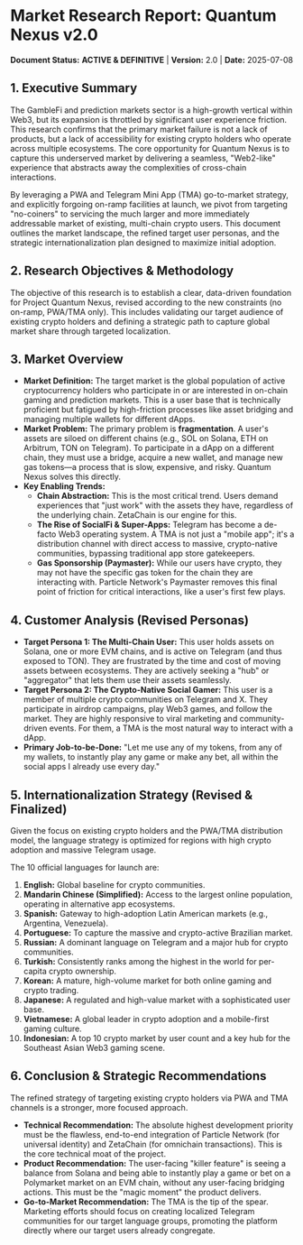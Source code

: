 # Market Research Report: Quantum Nexus v2.0

**Document Status:** **ACTIVE & DEFINITIVE** | **Version:** 2.0 | **Date:** 2025-07-08

## 1. Executive Summary

The GambleFi and prediction markets sector is a high-growth vertical within Web3, but its expansion is throttled by significant user experience friction. This research confirms that the primary market failure is not a lack of products, but a lack of accessibility for existing crypto holders who operate across multiple ecosystems. The core opportunity for Quantum Nexus is to capture this underserved market by delivering a seamless, "Web2-like" experience that abstracts away the complexities of cross-chain interactions.

By leveraging a PWA and Telegram Mini App (TMA) go-to-market strategy, and explicitly forgoing on-ramp facilities at launch, we pivot from targeting "no-coiners" to servicing the much larger and more immediately addressable market of existing, multi-chain crypto users. This document outlines the market landscape, the refined target user personas, and the strategic internationalization plan designed to maximize initial adoption.

## 2. Research Objectives & Methodology

The objective of this research is to establish a clear, data-driven foundation for Project Quantum Nexus, revised according to the new constraints (no on-ramp, PWA/TMA only). This includes validating our target audience of existing crypto holders and defining a strategic path to capture global market share through targeted localization.

## 3. Market Overview

- **Market Definition:** The target market is the global population of active cryptocurrency holders who participate in or are interested in on-chain gaming and prediction markets. This is a user base that is technically proficient but fatigued by high-friction processes like asset bridging and managing multiple wallets for different dApps.
- **Market Problem:** The primary problem is **fragmentation**. A user's assets are siloed on different chains (e.g., SOL on Solana, ETH on Arbitrum, TON on Telegram). To participate in a dApp on a different chain, they must use a bridge, acquire a new wallet, and manage new gas tokens—a process that is slow, expensive, and risky. Quantum Nexus solves this directly.
- **Key Enabling Trends:**
  - **Chain Abstraction:** This is the most critical trend. Users demand experiences that "just work" with the assets they have, regardless of the underlying chain. ZetaChain is our engine for this.
  - **The Rise of SocialFi & Super-Apps:** Telegram has become a de-facto Web3 operating system. A TMA is not just a "mobile app"; it's a distribution channel with direct access to massive, crypto-native communities, bypassing traditional app store gatekeepers.
  - **Gas Sponsorship (Paymaster):** While our users have crypto, they may not have the specific gas token for the chain they are interacting with. Particle Network's Paymaster removes this final point of friction for critical interactions, like a user's first few plays.

## 4. Customer Analysis (Revised Personas)

- **Target Persona 1: The Multi-Chain User:** This user holds assets on Solana, one or more EVM chains, and is active on Telegram (and thus exposed to TON). They are frustrated by the time and cost of moving assets between ecosystems. They are actively seeking a "hub" or "aggregator" that lets them use their assets seamlessly.
- **Target Persona 2: The Crypto-Native Social Gamer:** This user is a member of multiple crypto communities on Telegram and X. They participate in airdrop campaigns, play Web3 games, and follow the market. They are highly responsive to viral marketing and community-driven events. For them, a TMA is the most natural way to interact with a dApp.
- **Primary Job-to-be-Done:** "Let me use any of my tokens, from any of my wallets, to instantly play any game or make any bet, all within the social apps I already use every day."

## 5. Internationalization Strategy (Revised & Finalized)

Given the focus on existing crypto holders and the PWA/TMA distribution model, the language strategy is optimized for regions with high crypto adoption and massive Telegram usage.

The 10 official languages for launch are:

1.  **English:** Global baseline for crypto communities.
2.  **Mandarin Chinese (Simplified):** Access to the largest online population, operating in alternative app ecosystems.
3.  **Spanish:** Gateway to high-adoption Latin American markets (e.g., Argentina, Venezuela).
4.  **Portuguese:** To capture the massive and crypto-active Brazilian market.
5.  **Russian:** A dominant language on Telegram and a major hub for crypto communities.
6.  **Turkish:** Consistently ranks among the highest in the world for per-capita crypto ownership.
7.  **Korean:** A mature, high-volume market for both online gaming and crypto trading.
8.  **Japanese:** A regulated and high-value market with a sophisticated user base.
9.  **Vietnamese:** A global leader in crypto adoption and a mobile-first gaming culture.
10. **Indonesian:** A top 10 crypto market by user count and a key hub for the Southeast Asian Web3 gaming scene.

## 6. Conclusion & Strategic Recommendations

The refined strategy of targeting existing crypto holders via PWA and TMA channels is a stronger, more focused approach.

- **Technical Recommendation:** The absolute highest development priority must be the flawless, end-to-end integration of Particle Network (for universal identity) and ZetaChain (for omnichain transactions). This is the core technical moat of the project.
- **Product Recommendation:** The user-facing "killer feature" is seeing a balance from Solana and being able to instantly play a game or bet on a Polymarket market on an EVM chain, without any user-facing bridging actions. This must be the "magic moment" the product delivers.
- **Go-to-Market Recommendation:** The TMA is the tip of the spear. Marketing efforts should focus on creating localized Telegram communities for our target language groups, promoting the platform directly where our target users already congregate.
